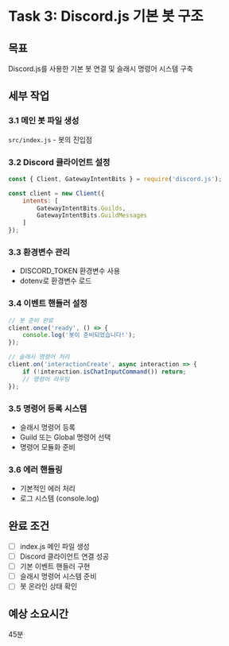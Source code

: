 # Task 3: Discord.js 기본 봇 구조

## 목표
Discord.js를 사용한 기본 봇 연결 및 슬래시 명령어 시스템 구축

## 세부 작업

### 3.1 메인 봇 파일 생성
`src/index.js` - 봇의 진입점

### 3.2 Discord 클라이언트 설정
```javascript
const { Client, GatewayIntentBits } = require('discord.js');

const client = new Client({
    intents: [
        GatewayIntentBits.Guilds,
        GatewayIntentBits.GuildMessages
    ]
});
```

### 3.3 환경변수 관리
- DISCORD_TOKEN 환경변수 사용
- dotenv로 환경변수 로드

### 3.4 이벤트 핸들러 설정
```javascript
// 봇 준비 완료
client.once('ready', () => {
    console.log('봇이 준비되었습니다!');
});

// 슬래시 명령어 처리
client.on('interactionCreate', async interaction => {
    if (!interaction.isChatInputCommand()) return;
    // 명령어 라우팅
});
```

### 3.5 명령어 등록 시스템
- 슬래시 명령어 등록
- Guild 또는 Global 명령어 선택
- 명령어 모듈화 준비

### 3.6 에러 핸들링
- 기본적인 에러 처리
- 로그 시스템 (console.log)

## 완료 조건
- [ ] index.js 메인 파일 생성
- [ ] Discord 클라이언트 연결 성공
- [ ] 기본 이벤트 핸들러 구현
- [ ] 슬래시 명령어 시스템 준비
- [ ] 봇 온라인 상태 확인

## 예상 소요시간
45분